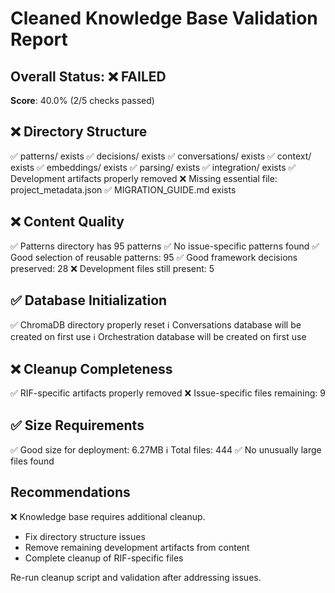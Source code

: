 # Cleaned Knowledge Base Validation Report

## Overall Status: ❌ FAILED 
**Score**: 40.0% (2/5 checks passed)

## ❌ Directory Structure

✅ patterns/ exists
✅ decisions/ exists
✅ conversations/ exists
✅ context/ exists
✅ embeddings/ exists
✅ parsing/ exists
✅ integration/ exists
✅ Development artifacts properly removed
❌ Missing essential file: project_metadata.json
✅ MIGRATION_GUIDE.md exists

## ❌ Content Quality

✅ Patterns directory has 95 patterns
✅ No issue-specific patterns found
✅ Good selection of reusable patterns: 95
✅ Good framework decisions preserved: 28
❌ Development files still present: 5

## ✅ Database Initialization

✅ ChromaDB directory properly reset
ℹ️ Conversations database will be created on first use
ℹ️ Orchestration database will be created on first use

## ❌ Cleanup Completeness

✅ RIF-specific artifacts properly removed
❌ Issue-specific files remaining: 9

## ✅ Size Requirements

✅ Good size for deployment: 6.27MB
ℹ️ Total files: 444
✅ No unusually large files found

## Recommendations

❌ Knowledge base requires additional cleanup.

- Fix directory structure issues
- Remove remaining development artifacts from content
- Complete cleanup of RIF-specific files

Re-run cleanup script and validation after addressing issues.
